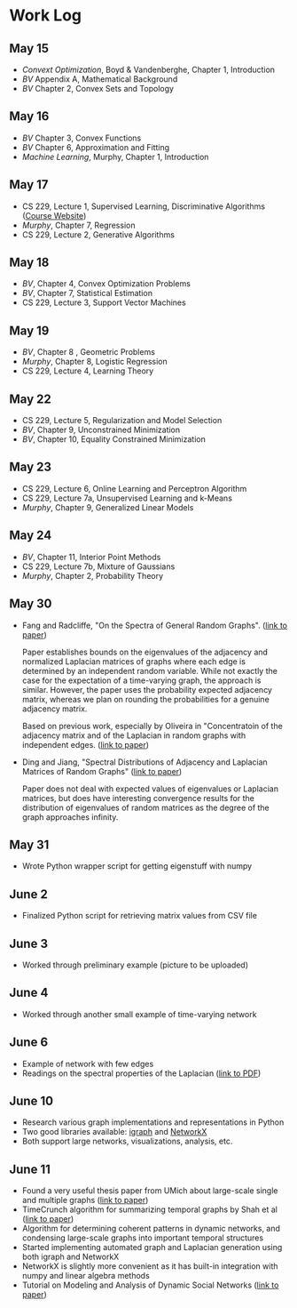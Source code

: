# Work Log

## May 15
- _Convext Optimization_, Boyd & Vandenberghe, Chapter 1, Introduction
- _BV_ Appendix A, Mathematical Background
- _BV_ Chapter 2, Convex Sets and Topology

## May 16
- _BV_ Chapter 3, Convex Functions
- _BV_ Chapter 6, Approximation and Fitting
- _Machine Learning_, Murphy, Chapter 1, Introduction

## May 17
- CS 229, Lecture 1, Supervised Learning, Discriminative Algorithms ([Course Website](http://cs229.stanford.edu/))
- _Murphy_, Chapter 7, Regression
- CS 229, Lecture 2, Generative Algorithms

## May 18
- _BV_, Chapter 4, Convex Optimization Problems
- _BV_, Chapter 7, Statistical Estimation
- CS 229, Lecture 3, Support Vector Machines

## May 19
- _BV_, Chapter 8 , Geometric Problems
- _Murphy_, Chapter 8, Logistic Regression
- CS 229, Lecture 4, Learning Theory

## May 22
- CS 229, Lecture 5, Regularization and Model Selection
- _BV_, Chapter 9, Unconstrained Minimization
- _BV_, Chapter 10, Equality Constrained Minimization

## May 23
- CS 229, Lecture 6, Online Learning and Perceptron Algorithm
- CS 229, Lecture 7a, Unsupervised Learning and k-Means
- _Murphy_, Chapter 9, Generalized Linear Models

## May 24
- _BV_, Chapter 11, Interior Point Methods
- CS 229, Lecture 7b, Mixture of Gaussians
- _Murphy_, Chapter 2, Probability Theory

## May 30
- Fang and Radcliffe, "On the Spectra of General Random Graphs". ([link to paper](http://www.math.ucsd.edu/~fan/wp/randomsp.pdf))
  
  Paper establishes bounds on the eigenvalues of the adjacency and normalized Laplacian matrices of graphs where each edge is determined by an independent random variable. While not exactly the case for the expectation of a time-varying graph, the approach is similar. However, the paper uses the probability expected adjacency matrix, whereas we plan on rounding the probabilities for a genuine adjacency matrix.
  
  Based on previous work, especially by Oliveira in "Concentratoin of the adjacency matrix and of the Laplacian in random graphs with independent edges. ([link to paper](https://arxiv.org/pdf/0911.0600.pdf))

- Ding and Jiang, "Spectral Distributions of Adjacency and Laplacian Matrices of Random Graphs" ([link to paper](https://arxiv.org/pdf/1011.2608.pdf))
  
  Paper does not deal with expected values of eigenvalues or Laplacian matrices, but does have interesting convergence results for the distribution of eigenvalues of random matrices as the degree of the graph approaches infinity. 
  
## May 31
- Wrote Python wrapper script for getting eigenstuff with numpy

## June 2
- Finalized Python script for retrieving matrix values from CSV file

## June 3
- Worked through preliminary example (picture to be uploaded)

## June 4
- Worked through another small example of time-varying network

## June 6
- Example of network with few edges
- Readings on the spectral properties of the Laplacian ([link to PDF](http://www.sciencedirect.com/science/article/pii/S0898122104003074))

## June 10
- Research various graph implementations and representations in Python
- Two good libraries available: [igraph](http://igraph.org/python/) and [NetworkX](https://networkx.github.io/)
- Both support large networks, visualizations, analysis, etc.

## June 11
- Found a very useful thesis paper from UMich about large-scale single and multiple graphs ([link to paper](https://web.eecs.umich.edu/~dkoutra/Danai_Koutra_thesis_CMU-CS-15-126.pdf))
- TimeCrunch algorithm for summarizing temporal graphs by Shah et al ([link to paper](https://www.cs.cmu.edu/~neilshah/research/papers/TimeCrunch.KDD.2015.pdf))
- Algorithm for determining coherent patterns in dynamic networks, and condensing large-scale graphs into important temporal structures
- Started implementing automated graph and Laplacian generation using both igraph and NetworkX
- NetworkX is slightly more convenient as it has built-in integration with numpy and linear algebra methods
- Tutorial on Modeling and Analysis of Dynamic Social Networks ([link to paper](https://arxiv.org/pdf/1701.06307.pdf))
